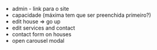 * admin - link para o site
* capacidade (máxima tem que ser preenchida primeiro?)
* edit house => go up
* edit services and contact
* contact form on houses
* open carousel modal

